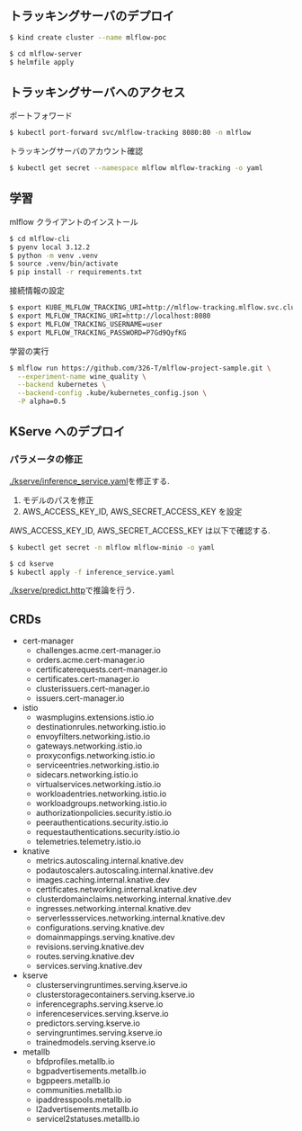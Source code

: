 ## トラッキングサーバのデプロイ

```bash
$ kind create cluster --name mlflow-poc
```

```bash
$ cd mlflow-server
$ helmfile apply
```

## トラッキングサーバへのアクセス

ポートフォワード

```bash
$ kubectl port-forward svc/mlflow-tracking 8080:80 -n mlflow
```

トラッキングサーバのアカウント確認

```bash
$ kubectl get secret --namespace mlflow mlflow-tracking -o yaml
```

## 学習

mlflow クライアントのインストール

```bash
$ cd mlflow-cli
$ pyenv local 3.12.2
$ python -m venv .venv
$ source .venv/bin/activate
$ pip install -r requirements.txt
```

接続情報の設定

```bash
$ export KUBE_MLFLOW_TRACKING_URI=http://mlflow-tracking.mlflow.svc.cluster.local
$ export MLFLOW_TRACKING_URI=http://localhost:8080
$ export MLFLOW_TRACKING_USERNAME=user
$ export MLFLOW_TRACKING_PASSWORD=P7Gd9QyfKG
```

学習の実行

```bash
$ mlflow run https://github.com/326-T/mlflow-project-sample.git \
  --experiment-name wine_quality \
  --backend kubernetes \
  --backend-config .kube/kubernetes_config.json \
  -P alpha=0.5
```

## KServe へのデプロイ

### パラメータの修正

[./kserve/inference_service.yaml](./kserve/inference_service.yaml)を修正する.

1. モデルのパスを修正
1. AWS_ACCESS_KEY_ID, AWS_SECRET_ACCESS_KEY を設定

AWS_ACCESS_KEY_ID, AWS_SECRET_ACCESS_KEY は以下で確認する.

```bash
$ kubectl get secret -n mlflow mlflow-minio -o yaml
```

```bash
$ cd kserve
$ kubectl apply -f inference_service.yaml
```

[./kserve/predict.http](./kserve/predict.http)で推論を行う.

## CRDs

- cert-manager
  - challenges.acme.cert-manager.io
  - orders.acme.cert-manager.io
  - certificaterequests.cert-manager.io
  - certificates.cert-manager.io
  - clusterissuers.cert-manager.io
  - issuers.cert-manager.io
- istio
  - wasmplugins.extensions.istio.io
  - destinationrules.networking.istio.io
  - envoyfilters.networking.istio.io
  - gateways.networking.istio.io
  - proxyconfigs.networking.istio.io
  - serviceentries.networking.istio.io
  - sidecars.networking.istio.io
  - virtualservices.networking.istio.io
  - workloadentries.networking.istio.io
  - workloadgroups.networking.istio.io
  - authorizationpolicies.security.istio.io
  - peerauthentications.security.istio.io
  - requestauthentications.security.istio.io
  - telemetries.telemetry.istio.io
- knative
  - metrics.autoscaling.internal.knative.dev
  - podautoscalers.autoscaling.internal.knative.dev
  - images.caching.internal.knative.dev
  - certificates.networking.internal.knative.dev
  - clusterdomainclaims.networking.internal.knative.dev
  - ingresses.networking.internal.knative.dev
  - serverlessservices.networking.internal.knative.dev
  - configurations.serving.knative.dev
  - domainmappings.serving.knative.dev
  - revisions.serving.knative.dev
  - routes.serving.knative.dev
  - services.serving.knative.dev
- kserve
  - clusterservingruntimes.serving.kserve.io
  - clusterstoragecontainers.serving.kserve.io
  - inferencegraphs.serving.kserve.io
  - inferenceservices.serving.kserve.io
  - predictors.serving.kserve.io
  - servingruntimes.serving.kserve.io
  - trainedmodels.serving.kserve.io
- metallb
  - bfdprofiles.metallb.io
  - bgpadvertisements.metallb.io
  - bgppeers.metallb.io
  - communities.metallb.io
  - ipaddresspools.metallb.io
  - l2advertisements.metallb.io
  - servicel2statuses.metallb.io
